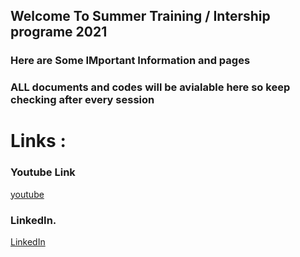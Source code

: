 ## Welcome To Summer Training / Intership  programe 2021 

###  Here are Some IMportant Information and pages 

###  ALL documents and codes will be avialable here so keep checking after every session

# Links :

###  Youtube Link

[youtube](https://www.youtube.com/c/lnbcore)

### LinkedIn. 

[LinkedIn](https://www.linkedin.com/company/learn-and-build)




